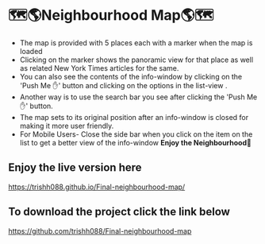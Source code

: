 
🗺🌎Neighbourhood Map🌎🗺
===============================

* The map is provided with 5 places each with a marker when the map is loaded
* Clicking on the marker shows the panoramic view for that place as well as related New York Times articles for the same.
* You can also see the contents of the info-window by clicking on the 'Push Me ✋' button and clicking on the options in the list-view .
* Another way is to use the search bar you see after clicking the 'Push Me ✋' button.
* The map sets to its original position after an info-window is closed for making it more user friendly.  
* For Mobile Users- Close the side bar when you click on the item on the list to get a better view of the info-window 
**Enjoy the Neighbourhood💁**


## Enjoy the live version here

https://trishh088.github.io/Final-neighbourhood-map/

## To download the project click the link below

https://github.com/trishh088/Final-neighbourhood-map
